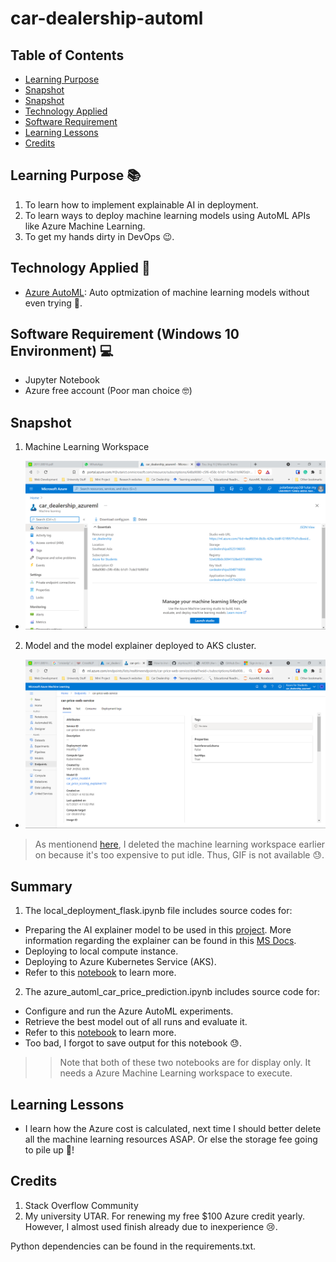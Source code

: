 # car-dealership-automl

## Table of Contents
* [Learning Purpose](#Learning-Purpose-)
* [Snapshot](#Snapshot)
* [Snapshot](#Snapshot)
* [Technology Applied](#Technology-Applied-)
* [Software Requirement](#Software-Requirement-)
* [Learning Lessons](#Learning-Lessons)
* [Credits](#Credits)

## Learning Purpose &#128218;
1. To learn how to implement explainable AI in deployment.
2. To learn ways to deploy machine learning models using AutoML APIs like Azure Machine Learning.
3. To get my hands dirty in DevOps &#128521;.

## Technology Applied &#129302;
- [Azure AutoML](https://docs.microsoft.com/en-us/azure/machine-learning/concept-automated-ml): Auto optmization of machine learning models without even trying &#129315;.

## Software Requirement (Windows 10 Environment) &#128187;
- Jupyter Notebook
- Azure free account (Poor man choice &#129299;)

## Snapshot

1. Machine Learning Workspace

- ![snapshot10](snapshots/snapshot10.png)

2. Model and the model explainer deployed to AKS cluster.
- ![snapshot2](snapshots/snapshot2.png)

> As mentionend [here](#Learning-Lessons), I deleted the machine learning workspace earlier on because it's too expensive to put idle. Thus, GIF is not available &#128531;.

## Summary

1. The local_deployment_flask.ipynb file includes source codes for:
  - Preparing the AI explainer model to be used in this [project](https://github.com/polarBearYap/car-dealership-flask-api). More information regarding the explainer can be found in this [MS Docs](https://docs.microsoft.com/en-gb/azure/machine-learning/how-to-machine-learning-interpretability).
  - Deploying to local compute instance.
  - Deploying to Azure Kubernetes Service (AKS).
  - Refer to this [notebook](https://polarbearyap.github.io/car-dealership-automl/) to learn more.

2. The azure_automl_car_price_prediction.ipynb includes source code for:
  - Configure and run the Azure AutoML experiments.
  - Retrieve the best model out of all runs and evaluate it.
  - Refer to this [notebook](https://github.com/polarBearYap/car-dealership-automl/blob/main/azure_automl_car_price_prediction.ipynb) to learn more.
  - Too bad, I forgot to save output for this notebook &#128531;.

>> Note that both of these two notebooks are for display only. It needs a Azure Machine Learning workspace to execute.

## Learning Lessons

- I learn how the Azure cost is calculated, next time I should better delete all the machine learning resources ASAP. Or else the storage fee going to pile up &#128184;! 

## Credits

1. Stack Overflow Community
2. My university UTAR. For renewing my free $100 Azure credit yearly. However, I almost used finish already due to inexperience &#128546;.

Python dependencies can be found in the requirements.txt.
